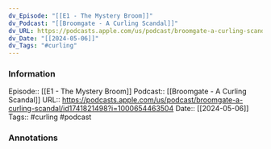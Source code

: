 ```yaml
---
dv_Episode: "[[E1 - The Mystery Broom]]"
dv_Podcast: "[[Broomgate - A Curling Scandal]]"
dv_URL: https://podcasts.apple.com/us/podcast/broomgate-a-curling-scandal/id1741821498?i=1000654463504
dv_Date: "[[2024-05-06]]"
dv_Tags: "#curling"
---
```

### Information

Episode:: [[E1 - The Mystery Broom]]
Podcast:: [[Broomgate - A Curling Scandal]]
URL::  https://podcasts.apple.com/us/podcast/broomgate-a-curling-scandal/id1741821498?i=1000654463504
Date:: [[2024-05-06]]
Tags:: #curling
#podcast


### Annotations


